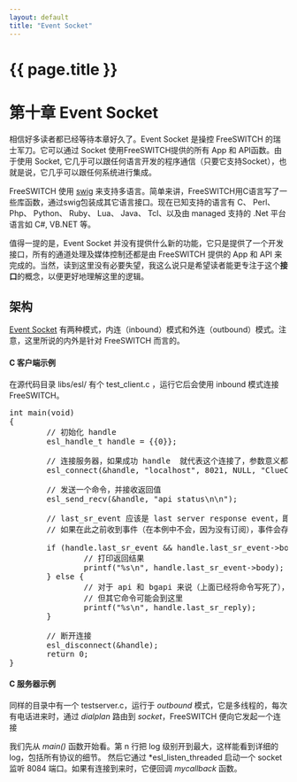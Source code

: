 ```yaml
---
layout: default
title: "Event Socket"
---
```


# {{ page.title }}

# 第十章 Event Socket

相信好多读者都已经等待本章好久了。Event Socket 是操控 FreeSWITCH 的瑞士军刀。它可以通过 Socket 使用FreeSWITCH提供的所有 App 和 API函数。由于使用 Socket, 它几乎可以跟任何语言开发的程序通信（只要它支持Socket），也就是说，它几乎可以跟任何系统进行集成。

FreeSWITCH 使用 [swig](http://www.swig.org/) 来支持多语言。简单来讲，FreeSWITCH用C语言写了一些库函数，通过swig包装成其它语言接口。现在已知支持的语言有 C、 Perl、 Php、 Python、 Ruby、 Lua、 Java、 Tcl、以及由 managed 支持的 .Net 平台语言如 C#, VB.NET 等。

值得一提的是，Event Socket 并没有提供什么新的功能，它只是提供了一个开发接口，所有的通道处理及媒体控制还都是由 FreeSWITCH 提供的 App 和 API 来完成的。当然，读到这里没有必要失望，我这么说只是希望读者能更专注于这个**接口**的概念，以便更好地理解这里的逻辑。

## 架构

[Event Socket](http://wiki.freeswitch.org/wiki/Event_Socket) 有两种模式，内连（inbound）模式和外连（outbound）模式。注意，这里所说的内外是针对 FreeSWITCH 而言的。


#### C 客户端示例

在源代码目录 libs/esl/ 有个 test_client.c ，运行它后会使用 inbound 模式连接 FreeSWITCH。

<pre>
int main(void)
{
        // 初始化 handle
        esl_handle_t handle = {{0}};

        // 连接服务器，如果成功 handle  就代表这个连接了，参数意义都很明显
        esl_connect(&handle, "localhost", 8021, NULL, "ClueCon");

        // 发送一个命令，并接收返回值
        esl_send_recv(&handle, "api status\n\n");

        // last_sr_event 应该是 last server response event，即针对上面命令的响应
        // 如果在此之前收到事件（在本例中不会，因为没有订阅），事件会存到一个队列里，不会发生竞争条件

        if (handle.last_sr_event && handle.last_sr_event->body) {
                // 打印返回结果
                printf("%s\n", handle.last_sr_event->body);
        } else {
                // 对于 api 和 bgapi 来说（上面已经将命令写死了），应该不会走到这里；
                // 但其它命令可能会到这里
                printf("%s\n", handle.last_sr_reply);
        }

        // 断开连接
        esl_disconnect(&handle);
        return 0;
}
</pre>

#### C 服务器示例

同样的目录中有一个 testserver.c，运行于 *outbound* 模式，它是多线程的，每次有电话进来时，通过 *dialplan* 路由到 *socket*，FreeSWITCH 便向它发起一个连接

我们先从 *main()* 函数开始看。第 n 行把 log 级别开到最大，这样能看到详细的 log，包括所有协议的细节。 然后它通过 *esl\_listen\_threaded 启动一个 socket 监听 8084 端口。如果有连接到来时，它便回调 *mycallback* 函数。

